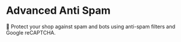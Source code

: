 # Advanced Anti Spam

👾 Protect your shop against spam and bots using anti-spam filters and Google reCAPTCHA.
